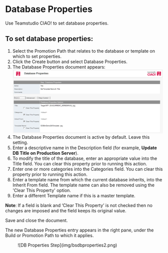 # Database Properties

Use Teamstudio CIAO! to set database properties.

## To set database properties:
1. Select the Promotion Path that relates to the database or template on which to set properties.
2. Click the Create button and select Database Properties.
3. The Database Properties document appears:  
   ![Database Properties Document](img/bsdbproperties.png)
4. The Database Properties document is active by default. Leave this setting.
5. Enter a descriptive name in the Description field (for example, **Update DB Title on Production Server**).
6. To modify the title of the database, enter an appropriate value into the Title field. You can clear this property prior to running this action.
7. Enter one or more categories into the Categories field. You can clear this property prior to running this action.
8. Enter a template name from which the current database inherits, into the Inherit From field. The template name can also be removed using the 'Clear This Property' option.
9. Enter a different Template name if this is a master template.
 
**Note**: If a field is blank and ‘Clear This Property’ is not checked then no changes are imposed and the field keeps its original value.

Save and close the document.

The new Database Properties entry appears in the right pane, under the Build or Promotion Path to which it applies. 
<figure markdown="1">
  ![DB Properties Step](img/bsdbproperties2.png)
</figure>